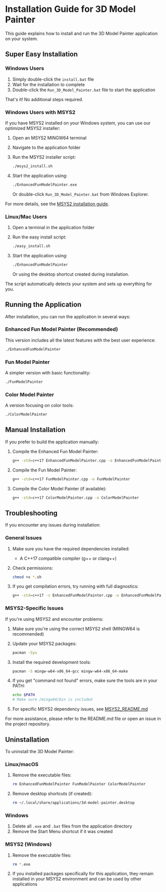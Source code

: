 # Installation Guide for 3D Model Painter

This guide explains how to install and run the 3D Model Painter application on your system.

## Super Easy Installation

### Windows Users

1. Simply double-click the `install.bat` file
2. Wait for the installation to complete
3. Double-click the `Run_3D_Model_Painter.bat` file to start the application

That's it! No additional steps required.

### Windows Users with MSYS2

If you have MSYS2 installed on your Windows system, you can use our optimized MSYS2 installer:

1. Open an MSYS2 MINGW64 terminal
2. Navigate to the application folder
3. Run the MSYS2 installer script:
   ```bash
   ./msys2_install.sh
   ```
4. Start the application using:
   ```bash
   ./EnhancedFunModelPainter.exe
   ```
   
   Or double-click `Run_3D_Model_Painter.bat` from Windows Explorer.

For more details, see the [MSYS2 installation guide](MSYS2_README.md).

### Linux/Mac Users

1. Open a terminal in the application folder
2. Run the easy install script:
   ```bash
   ./easy_install.sh
   ```
3. Start the application using:
   ```bash
   ./EnhancedFunModelPainter
   ```
   
   Or using the desktop shortcut created during installation.

The script automatically detects your system and sets up everything for you.

## Running the Application

After installation, you can run the application in several ways:

### Enhanced Fun Model Painter (Recommended)

This version includes all the latest features with the best user experience:

```bash
./EnhancedFunModelPainter
```

### Fun Model Painter

A simpler version with basic functionality:

```bash
./FunModelPainter
```

### Color Model Painter

A version focusing on color tools:

```bash
./ColorModelPainter
```

## Manual Installation

If you prefer to build the application manually:

1. Compile the Enhanced Fun Model Painter:
   ```bash
   g++ -std=c++17 EnhancedFunModelPainter.cpp -o EnhancedFunModelPainter
   ```

2. Compile the Fun Model Painter:
   ```bash
   g++ -std=c++17 FunModelPainter.cpp -o FunModelPainter
   ```

3. Compile the Color Model Painter (if available):
   ```bash
   g++ -std=c++17 ColorModelPainter.cpp -o ColorModelPainter
   ```

## Troubleshooting

If you encounter any issues during installation:

### General Issues

1. Make sure you have the required dependencies installed:
   - A C++17 compatible compiler (g++ or clang++)

2. Check permissions:
   ```bash
   chmod +x *.sh
   ```

3. If you get compilation errors, try running with full diagnostics:
   ```bash
   g++ -std=c++17 -v EnhancedFunModelPainter.cpp -o EnhancedFunModelPainter
   ```

### MSYS2-Specific Issues

If you're using MSYS2 and encounter problems:

1. Make sure you're using the correct MSYS2 shell (MINGW64 is recommended)

2. Update your MSYS2 packages:
   ```bash
   pacman -Syu
   ```

3. Install the required development tools:
   ```bash
   pacman -S mingw-w64-x86_64-gcc mingw-w64-x86_64-make
   ```

4. If you get "command not found" errors, make sure the tools are in your PATH:
   ```bash
   echo $PATH
   # Make sure /mingw64/bin is included
   ```

5. For specific MSYS2 dependency issues, see [MSYS2_README.md](MSYS2_README.md)

For more assistance, please refer to the README.md file or open an issue in the project repository.

## Uninstallation

To uninstall the 3D Model Painter:

### Linux/macOS

1. Remove the executable files:
   ```bash
   rm EnhancedFunModelPainter FunModelPainter ColorModelPainter
   ```

2. Remove desktop shortcuts (if created):
   ```bash
   rm ~/.local/share/applications/3d-model-painter.desktop
   ```

### Windows

1. Delete all `.exe` and `.bat` files from the application directory
2. Remove the Start Menu shortcut if it was created

### MSYS2 (Windows)

1. Remove the executable files:
   ```bash
   rm *.exe
   ```

2. If you installed packages specifically for this application, they remain installed
   in your MSYS2 environment and can be used by other applications